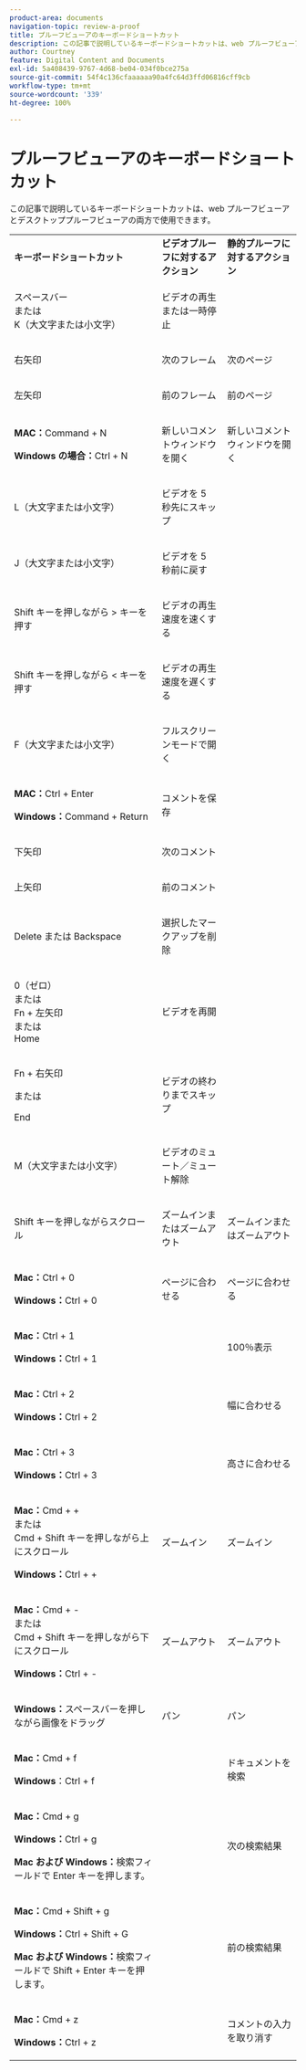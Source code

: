 ```yaml
---
product-area: documents
navigation-topic: review-a-proof
title: プルーフビューアのキーボードショートカット
description: この記事で説明しているキーボードショートカットは、web プルーフビューアとデスクトッププルーフビューアの両方で使用できます。
author: Courtney
feature: Digital Content and Documents
exl-id: 5a408439-9767-4d68-be04-034f0bce275a
source-git-commit: 54f4c136cfaaaaaa90a4fc64d3ffd06816cff9cb
workflow-type: tm+mt
source-wordcount: '339'
ht-degree: 100%

---
```


# プルーフビューアのキーボードショートカット

この記事で説明しているキーボードショートカットは、web プルーフビューアとデスクトッププルーフビューアの両方で使用できます。 

<table style="table-layout:auto"> 
 <col> 
 <col> 
 <col> 
 <tbody> 
  <tr> 
   <td><strong>キーボードショートカット</strong></td> 
   <td><strong>ビデオプルーフに対するアクション</strong> </td> 
   <td><strong>静的プルーフに対するアクション</strong> </td> 
  </tr> 
  <tr> 
   <td> <p>スペースバー<br>または<br>K（大文字または小文字）</p> </td> 
   <td> <p>ビデオの再生または一時停止</p> </td> 
   <td> <p> </p> </td> 
  </tr> 
  <tr> 
   <td> <p>右矢印</p> </td> 
   <td> <p>次のフレーム</p> </td> 
   <td> <p>次のページ</p> </td> 
  </tr> 
  <tr> 
   <td> <p>左矢印</p> </td> 
   <td> <p>前のフレーム</p> </td> 
   <td> <p>前のページ</p> </td> 
  </tr> 
  <tr> 
   <td> <p><strong>MAC：</strong>Command + N</p> <p><strong>Windows の場合：</strong>Ctrl + N</p> </td> 
   <td> <p>新しいコメントウィンドウを開く</p> </td> 
   <td> <p>新しいコメントウィンドウを開く</p> </td> 
  </tr> 
  <tr> 
   <td> <p>L（大文字または小文字）</p> </td> 
   <td> <p>ビデオを 5 秒先にスキップ</p> </td> 
   <td> <p> </p> </td> 
  </tr> 
  <tr> 
   <td> <p>J（大文字または小文字）</p> </td> 
   <td> <p>ビデオを 5 秒前に戻す</p> </td> 
   <td> <p> </p> </td> 
  </tr> 
  <tr> 
   <td> <p>Shift キーを押しながら &gt; キーを押す</p> </td> 
   <td> <p>ビデオの再生速度を速くする</p> </td> 
   <td> <p> </p> </td> 
  </tr> 
  <tr> 
   <td> <p>Shift キーを押しながら &lt; キーを押す</p> </td> 
   <td> <p>ビデオの再生速度を遅くする</p> </td> 
   <td> <p> </p> </td> 
  </tr> 
  <tr> 
   <td> <p>F（大文字または小文字）</p> </td> 
   <td> <p>フルスクリーンモードで開く</p> </td> 
   <td> <p> </p> </td> 
  </tr> 
  <tr> 
   <td> <p><strong>MAC：</strong>Ctrl + Enter</p> <p><strong>Windows：</strong>Command + Return</p> </td> 
   <td> <p>コメントを保存</p> </td> 
   <td> <p> </p> </td> 
  </tr> 
  <tr> 
   <td> <p>下矢印</p> </td> 
   <td> <p>次のコメント</p> </td> 
   <td> <p> </p> </td> 
  </tr> 
  <tr> 
   <td> <p>上矢印</p> </td> 
   <td> <p>前のコメント</p> </td> 
   <td> <p> </p> </td> 
  </tr> 
  <tr> 
   <td> <p>Delete または Backspace</p> </td> 
   <td> <p>選択したマークアップを削除</p> </td> 
   <td> <p> </p> </td> 
  </tr> 
  <tr> 
   <td> <p>0（ゼロ）<br>または<br> Fn + 左矢印<br>または<br>Home</p> </td> 
   <td> <p>ビデオを再開</p> </td> 
   <td> <p> </p> </td> 
  </tr> 
  <tr> 
   <td> <p>Fn + 右矢印</p> <p>または</p> <p>End</p> </td> 
   <td> <p>ビデオの終わりまでスキップ</p> </td> 
   <td> <p> </p> </td> 
  </tr> 
  <tr> 
   <td> <p>M（大文字または小文字）</p> </td> 
   <td> <p>ビデオのミュート／ミュート解除</p> </td> 
   <td> <p> </p> </td> 
  </tr> 
  <tr> 
   <td> <p>Shift キーを押しながらスクロール</p> </td> 
   <td> <p>ズームインまたはズームアウト</p> </td> 
   <td> <p>ズームインまたはズームアウト</p> </td> 
  </tr> 
  <tr> 
   <td> <p><strong>Mac：</strong>Ctrl + 0</p> <p><strong>Windows：</strong>Ctrl + 0</p> </td> 
   <td> <p>ページに合わせる</p> </td> 
   <td> <p>ページに合わせる</p> </td> 
  </tr> 
  <tr> 
   <td> <p><strong>Mac：</strong>Ctrl + 1</p> <p><strong>Windows：</strong>Ctrl + 1</p> </td> 
   <td> <p> </p> </td> 
   <td> <p>100％表示</p> </td> 
  </tr> 
  <tr> 
   <td> <p><strong>Mac：</strong>Ctrl + 2</p> <p><strong>Windows：</strong>Ctrl + 2</p> </td> 
   <td> <p> </p> </td> 
   <td> <p>幅に合わせる</p> </td> 
  </tr> 
  <tr> 
   <td> <p><strong>Mac：</strong>Ctrl + 3</p> <p><strong>Windows：</strong>Ctrl + 3</p> </td> 
   <td> <p> </p> </td> 
   <td> <p>高さに合わせる</p> </td> 
  </tr> 
  <tr> 
   <td> <p><strong>Mac：</strong>Cmd + +<br>または <br>Cmd + Shift キーを押しながら上にスクロール</p> <p><strong>Windows：</strong>Ctrl + +</p> </td> 
   <td> <p>ズームイン</p> </td> 
   <td> <p>ズームイン</p> </td> 
  </tr> 
  <tr> 
   <td> <p><strong>Mac：</strong>Cmd + - <br>または <br>Cmd + Shift キーを押しながら下にスクロール</p> <p><strong>Windows：</strong>Ctrl + -</p> </td> 
   <td> <p>ズームアウト</p> </td> 
   <td> <p>ズームアウト</p> </td> 
  </tr> 
  <tr> 
   <td> <p><strong>Windows：</strong>スペースバーを押しながら画像をドラッグ</p> </td> 
   <td> <p>パン</p> </td> 
   <td> <p>パン</p> </td> 
  </tr> 
  <tr> 
   <td> <p><strong>Mac：</strong>Cmd + f</p> <p><strong>Windows</strong>：Ctrl + f</p> </td> 
   <td> <p> </p> </td> 
   <td> <p>ドキュメントを検索</p> </td> 
  </tr> 
  <tr> 
   <td> <p><strong>Mac：</strong>Cmd + g</p> <p><strong>Windows：</strong>Ctrl + g</p> <p><strong>Mac および Windows：</strong>検索フィールドで Enter キーを押します。</p> </td> 
   <td> <p> </p> </td> 
   <td> <p>次の検索結果</p> </td> 
  </tr> 
  <tr> 
   <td> <p><strong>Mac：</strong>Cmd + Shift + g</p> <p><strong>Windows：</strong>Ctrl + Shift + G</p> <p><strong>Mac および Windows：</strong>検索フィールドで Shift + Enter キーを押します。</p> </td> 
   <td> <p> </p> </td> 
   <td> <p>前の検索結果</p> </td> 
  </tr> 
  <tr> 
   <td> <p><strong>Mac：</strong>Cmd + z</p> <p><strong>Windows：</strong>Ctrl + z</p> </td> 
   <td> <p> </p> </td> 
   <td> <p>コメントの入力を取り消す</p> </td> 
  </tr> 
 </tbody> 
</table>
